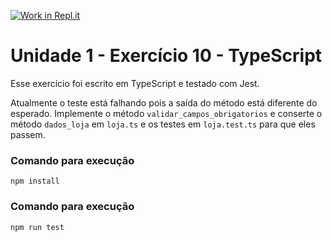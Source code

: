[![Work in Repl.it](https://classroom.github.com/assets/work-in-replit-14baed9a392b3a25080506f3b7b6d57f295ec2978f6f33ec97e36a161684cbe9.svg)](https://classroom.github.com/online_ide?assignment_repo_id=3298418&assignment_repo_type=AssignmentRepo)
# Unidade 1 - Exercício 10 - TypeScript
Esse exercício foi escrito em TypeScript e testado com Jest.

Atualmente o teste está falhando pois a saída do método está diferente do esperado.
Implemente o método `validar_campos_obrigatorios` e conserte o método `dados_loja` em `loja.ts` e os testes em `loja.test.ts` para que eles passem.

### Comando para execução
`npm install`

### Comando para execução
`npm run test`
